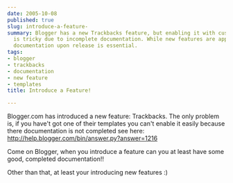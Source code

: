 ```yaml
---
date: 2005-10-08
published: true
slug: introduce-a-feature-
summary: Blogger has a new Trackbacks feature, but enabling it with custom templates
  is tricky due to incomplete documentation. While new features are appreciated, completed
  documentation upon release is essential.
tags:
- blogger
- trackbacks
- documentation
- new feature
- templates
title: Introduce a Feature!

---
```

Blogger.com has introduced a new feature:  Trackbacks.  The only problem is, if you have't got one of their templates you can't enable it easily because there documentation is not completed see here: <a href="http://help.blogger.com/bin/answer.py?answer=1216" title="Blogger Uncompleted Documentation">http://help.blogger.com/bin/answer.py?answer=1216</a><p />Come on Blogger, when you introduce a feature can you at least have some good, completed documentation!!  <p />Other than that, at least your introducing new features :)<p />

